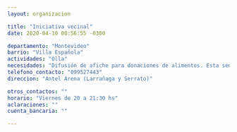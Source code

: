 ```yaml
---
layout: organizacion

title: "Iniciativa vecinal"
date: 2020-04-10 00:56:55 -0300

departamento: "Montevideo"
barrio: "Villa Española"
actividades: "Olla"
necesidades: "Difusión de afiche para donaciones de alimentos. Esta semana piden:  papa, boniato, morrón, cebolla y calabacín."
telefono_contacto: "099527443"
direccion: "Antel Arena (Larrañaga y Serrato)"

otros_contactos: ""
horario: "Viernes de 20 a 21:30 hs"
aclaraciones: ""
cuenta_bancaria: ""

---
```

